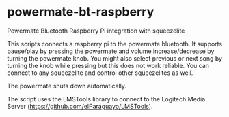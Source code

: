 # powermate-bt-raspberry
Powermate Bluetooth Raspberry Pi integration with squeezelite

This scripts connects a raspberry pi to the powermate bluetooth.
It supports pause/play by pressing the powermate and volume increase/decrease by turning the powermate knob.
You might also select previous or next song by turning the knob while pressing but this does not work reliable.
You can connect to any squeezelite and control other squeezelites as well.

The powermate shuts down automatically.

The script uses the LMSTools library to connect to the Logitech Media Server (https://github.com/elParaguayo/LMSTools).
